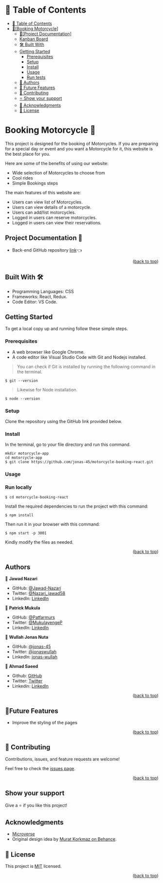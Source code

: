 <a name="readme-top"></a>

# 📗 Table of Contents

- [📗 Table of Contents](#-table-of-contents)
- [🛵\[Booking Motorcycle\] ](#about-project)
  - [📄\[Project Documentation\] ](#project-documentation)
  - [Kanban Board](#kanban-board)
  - [🛠 Built With ](#built-with)
  - [Getting Started](#getting-started)
    - [Prerequisites](#prerequisites)
    - [Setup](#setup)
    - [Install](#install)
    - [Usage](#usage)
    - [Run tests](#run-tests)
  - [👥 Authors ](#authors)
  - [🔭 Future Features ](#future-features)
  - [🤝 Contributing ](#contributing)
  - [⭐️ Show your support ](#️support)
  - [🙏 Acknowledgments ](#acknowledgements)
  - [📝 License ](#license)

<!-- PROJECT DESCRIPTION -->

# Booking Motorcycle 🛵 <a name="about-project"></a>

This project is designed for the booking of Motorcycles. If you are preparing for a special day or event and you want a Motorcycle for it, this website is the best place for you.

Here are some of the benefits of using our website:

- Wide selection of Motorcycles to choose from
- Cool rides
- Simple Bookings steps

The main features of this website are:

- Users can view list of Motorcycles.
- Users can view details of a motorcycle.
- Users can add/list motorcycles.
- Logged in users can reserve motorcycles.
- Logged in users can view their reservations.

## Project Documentation 📄 <a name="project-documentation"></a>

- Back-end GitHub repository [link](https://github.com/jonas-45/motorcyle-booking)👈


<p align="right">(<a href="#readme-top">back to top</a>)</p>


## Built With 🛠️ <a name="built-with"></a>

- Programming Languages: CSS
- Frameworks: React, Redux.
- Code Editor: VS Code.

## Getting Started <a name="getting-started"></a>

To get a local copy up and running follow these simple steps.

### Prerequisites

- A web browser like Google Chrome.
- A code editor like Visual Studio Code with Git and Nodejs installed.

> You can check if Git is installed by running the following command in the terminal.

```
$ git --version
```

> Likewise for Node installation.

```
$ node --version
```

### Setup

Clone the repository using the GitHub link provided below.

### Install

In the terminal, go to your file directory and run this command.

```
mkdir motorcycle-app
cd motorcycle-app
$ git clone https://github.com/jonas-45/motorcycle-booking-react.git
```

### Usage

### Run locally

```
$ cd motorcycle-booking-react
```

Install the required dependencies to run the project with this command:

```
$ npm install
```

Then run it in your browser with this command:

```
$ npm start -p 3001
```

Kindly modify the files as needed.

<p align="right">(<a href="#readme-top">back to top</a>)</p>

## Authors <a name="authors"></a>

👤 **Jawad Nazari**

- GitHub: [@Jawad-Nazari](https://github.com/Jawad-Nazari)
- Twitter: [@Nazari_jawad58](https://twitter.com/Nazari_Jawad58)
- LinkedIn: [LinkedIn](https://www.linkedin.com/in/jawad-nazari/)

👤 **Patrick Mukula**

- GitHub: [@Patfarmurs](https://github.com/Patfarmurs)
- Twitter: [@MukulayengeP](https://twitter.com/MukulayengeP)
- LinkedIn: [LinkedIn](https://www.linkedin.com/in/Patrick-Mukula/)

👤  **Wullah Jonas Nuta**

- GitHub: [@jonas-45](https://github.com/jonas-45)
- Twitter: [@jonaswullah](https://twitter.com/jonaswullah)
- LinkedIn: [jonas-wullah](https://linkedin.com/in/jonas-wullah)

👤 **Ahmad Saeed**

- Github: [GitHub](https://github.com/ehmaddd/)
- Twitter: [Twitter](https://twitter.com/ehmaddd_pk)
- Linkedin: [LinkedIn](https://www.linkedin.com/in/ehmaddd/)

<p align="right">(<a href="#readme-top">back to top</a>)</p>

## 🔭Future Features <a name="future-features"></a>
- Improve the styling of the pages

<p align="right">(<a href="#readme-top">back to top</a>)</p>

## 🤝 Contributing <a name="contributing"></a>

Contributions, issues, and feature requests are welcome!

Feel free to check the [issues page](https://github.com/jonas-45/motorcycle-booking-react/issues).

<p align="right">(<a href="#readme-top">back to top</a>)</p>

## Show your support  <a name="️support"></a>

Give a ⭐️ if you like this project!

## Acknowledgments <a name="acknowledgements"></a>

- [Microverse](https://www.microverse.org/)
- Original design idea by [Murat Korkmaz on Behance](https://www.behance.net/muratk).

## 📝 License <a name="license"></a>

This project is [MIT](https://github.com/jonas-45/motorcycle-booking-react/blob/LICENSE.md) licensed.

<p align="right">(<a href="#readme-top">back to top</a>)</p>
